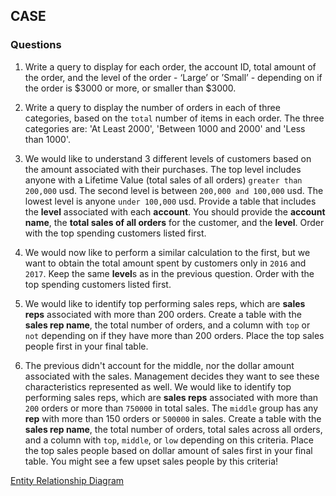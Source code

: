 ## CASE

### Questions

1. Write a query to display for each order, the account ID, total amount of the order, and the level of the order - ‘Large’ or ’Small’ - depending on if the order is $3000 or more, or smaller than $3000.

2. Write a query to display the number of orders in each of three categories, based on the ```total``` number of items in each order. The three categories are: 'At Least 2000', 'Between 1000 and 2000' and 'Less than 1000'.

3. We would like to understand 3 different levels of customers based on the amount associated with their purchases. The top level includes anyone with a Lifetime Value (total sales of all orders) ```greater than 200,000``` usd. The second level is between ```200,000 and 100,000``` usd. The lowest level is anyone ```under 100,000``` usd. Provide a table that includes the <b>level</b> associated with each <b>account</b>. You should provide the <b>account name</b>, the <b>total sales of all orders</b> for the customer, and the <b>level</b>. Order with the top spending customers listed first.

4. We would now like to perform a similar calculation to the first, but we want to obtain the total amount spent by customers only in ```2016``` and ```2017```. Keep the same <b>level</b>s as in the previous question. Order with the top spending customers listed first.

5. We would like to identify top performing sales reps, which are <b>sales reps</b> associated with more than 200 orders. Create a table with the <b>sales rep name</b>, the total number of orders, and a column with ```top``` or ```not``` depending on if they have more than 200 orders. Place the top sales people first in your final table.

6. The previous didn't account for the middle, nor the dollar amount associated with the sales. Management decides they want to see these characteristics represented as well. We would like to identify top performing sales reps, which are <b>sales reps</b> associated with more than ```200``` orders or more than ```750000``` in total sales. The ```middle``` group has any <b>rep</b> with more than 150 orders or ```500000``` in sales. Create a table with the <b>sales rep name</b>, the total number of orders, total sales across all orders, and a column with ```top```, ```middle```, or ```low``` depending on this criteria. Place the top sales people based on dollar amount of sales first in your final table. You might see a few upset sales people by this criteria!

[Entity Relationship Diagram](https://user-images.githubusercontent.com/122201501/216366555-d9a100f4-a9bf-4bba-b92d-9ce6c1c4a030.png)
